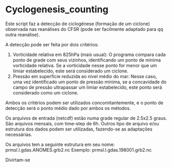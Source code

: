 # Cyclogenesis_counting

Este script faz a detecção de ciclogênese (formação de um ciclone) observada nas reanálises do CFSR (pode ser facilmente adaptado para qq outra reanálise).

A detecção pode ser feita por dois critérios:
1) Vorticidade relativa em 825hPa (mais usual):
   O programa compara cada ponto de grade com seus vizinhos, identificando um ponto de mínima vorticidade relativa.
   Se a vorticidade nesse ponto for menor que um limiar estabelecido, este será considerado um ciclone.
2) Pressão em superfície reduzida ao nível médio do mar:
   Nesse caso, uma vez identificado um ponto de pressão mínima, se a concavidade do campo de pressão 
   ultrapassar um limiar estabelecido, este ponto será considerado como um ciclone.
   
Ambos os critérios podem ser utilizados concomitantemente, e o ponto de detecção será o ponto médio dado por ambos os métodos.

Os arquivos de entrada (netcdf) estão numa grade regular de 2.5x2.5 graus. São arquivos mensais, com time-step de 6h. Outros tipo de arquivo e/ou estrutura dos
dados podem ser utilizadas, fazendo-se as adaptações necessárias.

Os arquivos tem a seguinte estrutura em seu nome:
prmsl.l.gdas.ANOMES.grb2.nc
Exemplo:
prmsl.l.gdas.198001.grb2.nc

Divirtam-se
